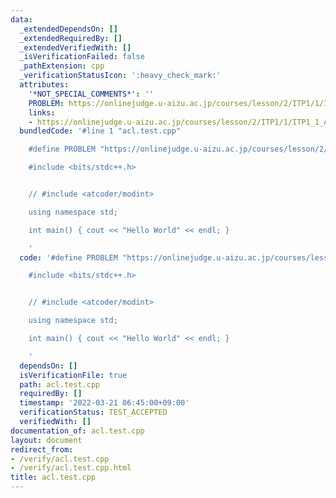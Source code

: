 ```yaml
---
data:
  _extendedDependsOn: []
  _extendedRequiredBy: []
  _extendedVerifiedWith: []
  _isVerificationFailed: false
  _pathExtension: cpp
  _verificationStatusIcon: ':heavy_check_mark:'
  attributes:
    '*NOT_SPECIAL_COMMENTS*': ''
    PROBLEM: https://onlinejudge.u-aizu.ac.jp/courses/lesson/2/ITP1/1/ITP1_1_A
    links:
    - https://onlinejudge.u-aizu.ac.jp/courses/lesson/2/ITP1/1/ITP1_1_A
  bundledCode: '#line 1 "acl.test.cpp"

    #define PROBLEM "https://onlinejudge.u-aizu.ac.jp/courses/lesson/2/ITP1/1/ITP1_1_A"

    #include <bits/stdc++.h>


    // #include <atcoder/modint>

    using namespace std;

    int main() { cout << "Hello World" << endl; }

    '
  code: '#define PROBLEM "https://onlinejudge.u-aizu.ac.jp/courses/lesson/2/ITP1/1/ITP1_1_A"

    #include <bits/stdc++.h>


    // #include <atcoder/modint>

    using namespace std;

    int main() { cout << "Hello World" << endl; }

    '
  dependsOn: []
  isVerificationFile: true
  path: acl.test.cpp
  requiredBy: []
  timestamp: '2022-03-21 06:45:00+09:00'
  verificationStatus: TEST_ACCEPTED
  verifiedWith: []
documentation_of: acl.test.cpp
layout: document
redirect_from:
- /verify/acl.test.cpp
- /verify/acl.test.cpp.html
title: acl.test.cpp
---
```

